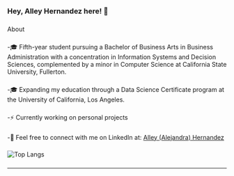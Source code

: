 ### Hey, Alley Hernandez here! :wave:

###
About
###
-🎓 Fifth-year student pursuing a Bachelor of Business Arts in Business Administration with a concentration in Information Systems and Decision Sciences, complemented by a minor in Computer Science at California State University, Fullerton.
###
-🎓 Expanding my education through a Data Science Certificate program at the University of California, Los Angeles.
###
-⚡️ Currently working on personal projects
###
-💭 Feel free to connect with me on LinkedIn at: [Alley (Alejandra) Hernandez](https://www.linkedin.com/in/alleyhernandez/)
###

![Top Langs](https://github-readme-stats.vercel.app/api/top-langs/?username=alleyhernandez&hide_progress=true)

###
---


<!--
**alleyhernandez/alleyhernandez** is a ✨ _special_ ✨ repository because its `README.md` (this file) appears on your GitHub profile.



-->
